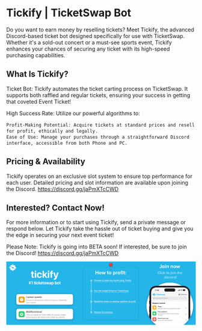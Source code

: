 # Tickify | TicketSwap Bot

Do you want to earn money by reselling tickets? Meet Tickify, the advanced Discord-based ticket bot designed specifically for use with TicketSwap. Whether it's a sold-out concert or a must-see sports event, Tickify enhances your chances of securing any ticket with its high-speed purchasing capabilities.

## What Is Tickify?
Ticket Bot: Tickify automates the ticket carting process on TicketSwap. It supports both raffled and regular tickets, ensuring your success in getting that coveted Event Ticket!

High Success Rate: Utilize our powerful algorithms to:

    Profit-Making Potential: Acquire tickets at standard prices and resell for profit, ethically and legally.
    Ease of Use: Manage your purchases through a straightforward Discord interface, accessible from both Phone and PC.


## Pricing & Availability
Tickify operates on an exclusive slot system to ensure top performance for each user. Detailed pricing and slot information are available upon joining the Discord. https://discord.gg/jaPmXTcCWD

## Interested? Contact Now!
For more information or to start using Tickify, send a private message or respond below. Let Tickify take the hassle out of ticket buying and give you the edge in securing your next event ticket!


Please Note: Tickify is going into BETA soon! If interested, be sure to join the Discord!
https://discord.gg/jaPmXTcCWD

![alt text](https://github.com/TickifyBot/TicketSwap-Bot-Tickify/blob/main/tickify%20banner%20wip.png?raw=true)
